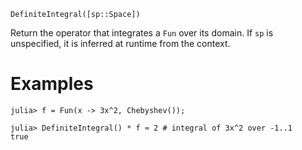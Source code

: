 ```
DefiniteIntegral([sp::Space])
```

Return the operator that integrates a `Fun` over its domain. If `sp` is unspecified, it is inferred at runtime from the context.

# Examples

```jldoctest
julia> f = Fun(x -> 3x^2, Chebyshev());

julia> DefiniteIntegral() * f ≈ 2 # integral of 3x^2 over -1..1
true
```
